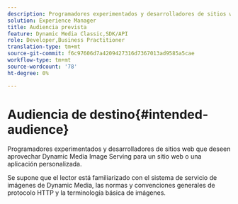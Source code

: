 ```yaml
---
description: Programadores experimentados y desarrolladores de sitios web que deseen aprovechar Dynamic Media Image Serving para un sitio web o una aplicación personalizada.
solution: Experience Manager
title: Audiencia prevista
feature: Dynamic Media Classic,SDK/API
role: Developer,Business Practitioner
translation-type: tm+mt
source-git-commit: f6c97606d7a4209427316d7367013ad9585a5cae
workflow-type: tm+mt
source-wordcount: '78'
ht-degree: 0%

---
```



# Audiencia de destino{#intended-audience}

Programadores experimentados y desarrolladores de sitios web que deseen aprovechar Dynamic Media Image Serving para un sitio web o una aplicación personalizada.

Se supone que el lector está familiarizado con el sistema de servicio de imágenes de Dynamic Media, las normas y convenciones generales de protocolo HTTP y la terminología básica de imágenes.
